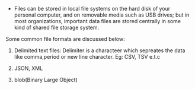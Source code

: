 - Files can be stored in local file systems on the hard disk of your personal computer, and on removable media such as USB drives; but in most organizations, important data files are stored centrally in some kind of shared file storage system.

Some common file formats are discussed below:

1. Delimited text files: Delimiter is a characteer which sepreates the data like comma,period or new line character. Eg: CSV, TSV e.t.c

2. JSON, XML

3. blob(Binary Large Object)

